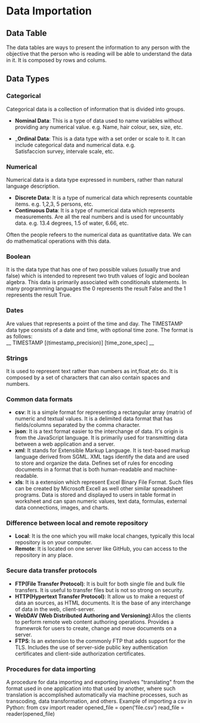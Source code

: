 # Data Importation  

## Data Table
The data tables are ways to present the information to any person with the objective that the person who is reading will be able to understand the data in it. It is composed by rows and colums.  

## Data Types  
### Categorical
Categorical data is a collection of information that is divided into groups. 
- __Nominal Data__: This is a type of data used to name variables without providing any numerical value. 
e.g.
Name, hair colour, sex, size, etc.  

- ___Ordinal Data__: This is a data type with a set order or scale to it. It can include categorical data and numerical data.
e.g.  
Satisfaccion survey, intervale scale, etc.  

### Numerical
Numerical data is a data type expressed in numbers, rather than natural language description.
- __Discrete Data__: It is a type of numerical data which represents countable items.
e.g.
1,2,3, 5 persons, etc.
- __Continuous Data__: It is a type of numerical data which represents measurements. Are all the real numbers and is used for uncountably data.
e.g.
13.4 degrees, 1.5 of water, 6.66, etc.  

Often the people refeers to the numerical data as quantitative data. We can do mathematical operations with this data.  

### Boolean
It is the data type that has one of two possible values (usually true and false) which is intended to represent two truth values of logic and boolean algebra. 
This data is primarily associated with conditionals statements.
In many programming languages the 0 represents the result False and the 1 represents the result True.  

### Dates  
Are values that represents a point of the time and day. 
The TIMESTAMP data type consists of a date and time, with optional time zone.
The format is as follows:  
__ TIMESTAMP [(timestamp_precision)] [time_zone_spec] __ 

### Strings  
It is used to represent text rather than numbers as int,float,etc do. It is composed by a set of characters that can also contain spaces and numbers. 

### Common data formats  
- __csv__: It is a simple format for representing a rectangular array (matrix) of numeric and textual values. It is a delimited data format that has fields/columns separated by the comma character.  
- __json__: It is a text format easier to the interchange of data. It's origin is from the JavaScript language. It is primarily used for transmitting data between a web application and a server.  
- __xml__: It stands for Extensible Markup Language. It is text-based markup language derived from SGML. XML tags identify the data and are used to store and organize the data. Defines set of rules for encoding documents in a format that is both human-readable and machine-readable.
- __xls__: It is a extension which represent Excel Binary File Format. Such files can be created by Microsoft Excell as well other similar spreadsheet programs. Data is stored and displayed to users in table format in worksheet and can span numeric values, text data, formulas, external data connections, images, and charts.  

### Difference between local and remote repository
- __Local__: It is the one which you will make local changes, typically this local repository is on your computer.
- __Remote__: It is located on one server like GitHub, you can access to the repository in any place.  

### Secure data transfer protocols  
- __FTP(File Transfer Protocol)__: It is built for both single file and bulk file transfers. It is useful to transfer files but is not so strong on security.  
- __HTTP(Hypertext Transfer Protocol)__: It allow us to make a request of data an sources, as HTML documents. It is the base of any interchange of data in the web, client-server.
- __WebDAV (Web Distributed Authoring and Versioning)__:Allos the clients to perform remote web content authoring operations. Provides a framewrok for users to create, change and move documents on a server.
- __FTPS__: Is an extension to the commonly FTP that adds support for the TLS. Includes the use of server-side public key authentication certificates and client-side authorization certificates.  

### Procedures for data importing  
A procedure for data importing and exporting involves "translating" from the format used in one application into that used by another, where such translation is accomplished automatically via machine processes, such as transcoding, data transformation, and others.
Example of importing a csv in Python:
from csv import reader
opened_file = open('file.csv')
read_file = reader(opened_file)  








